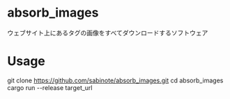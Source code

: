 # absorb_images
ウェブサイト上にある<img>タグの画像をすべてダウンロードするソフトウェア

# Usage
git clone https://github.com/sabinote/absorb_images.git
cd absorb_images
cargo run --release target_url
